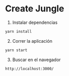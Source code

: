 # Create Jungle

1. Instalar dependencias

```bash
yarn install
```

2. Correr la aplicación

```bash
yarn start
```

3. Buscar en el navegador

```bash
http://localhost:3000/
```
